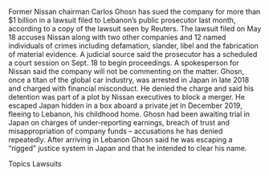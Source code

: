 Former Nissan chairman Carlos Ghosn has sued the company for more than $1 billion in a lawsuit filed to Lebanon’s public prosecutor last month, according to a copy of the lawsuit seen by Reuters.
The lawsuit filed on May 18 accuses Nissan along with two other companies and 12 named individuals of crimes including defamation, slander, libel and the fabrication of material evidence.
A judicial source said the prosecutor has a scheduled a court session on Sept. 18 to begin proceedings.
A spokesperson for Nissan said the company will not be commenting on the matter.
Ghosn, once a titan of the global car industry, was arrested in Japan in late 2018 and charged with financial misconduct. He denied the charge and said his detention was part of a plot by Nissan executives to block a merger.
He escaped Japan hidden in a box aboard a private jet in December 2019, fleeing to Lebanon, his childhood home.
Ghosn had been awaiting trial in Japan on charges of under-reporting earnings, breach of trust and misappropriation of company funds – accusations he has denied repeatedly.
After arriving in Lebanon Ghosn said he was escaping a “rigged” justice system in Japan and that he intended to clear his name.

Topics
Lawsuits

